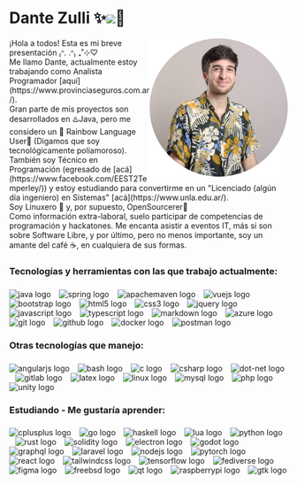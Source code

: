 <h1 align="left">Dante Zulli ✨<img src="https://media.giphy.com/media/v1.Y2lkPTc5MGI3NjExZnlpdTdvcjFzaHg4dW1tODliM3plNzZ4ZGhveWVvbjg5d2JxY3FqciZlcDMV9zdGlja2Vyc19zZWFyY2gmY3Q9cw/L2wEbAL75L24xiHWFa/giphy.gif" width="20px">🐧</h1>

<img align="right" height="250" src="profile.png"  />

<p align="left">¡Hola a todos! Esta es mi breve presentación ₍ᐢ. .ᐢ₎ ₊˚⊹♡<br>Me llamo Dante, actualmente estoy trabajando como Analista Programador [aquí](https://www.provinciaseguros.com.ar/). <br>Gran parte de mis proyectos son desarrollados en ♨️Java, pero me considero un 🌈 Rainbow Language User🌈 (Digamos que soy tecnológicamente poliamoroso).<br>También soy Técnico en Programación (egresado de [acá](https://www.facebook.com/EEST2Temperley/)) y estoy estudiando para convertirme en un "Licenciado (algún día ingeniero) en Sistemas" [acá](https://www.unla.edu.ar/).<br>Soy Linuxero 🐧 y, por supuesto, OpenSourcerer🔮<br>Como información extra-laboral, suelo participar de competencias de programación y hackatones. Me encanta asistir a eventos IT, más si son sobre Software Libre, y por último, pero no menos importante, soy un amante del café ☕, en cualquiera de sus formas.</p>

###

<h3 align="left">Tecnologías y herramientas con las que trabajo actualmente:</h3>

###

<div align="left">
  <img src="https://skillicons.dev/icons?i=java" height="40" alt="java logo"  />
  <img width="7" />
  <img src="https://skillicons.dev/icons?i=spring" height="40" alt="spring logo"  />
  <img width="7" />
  <img src="https://skillicons.dev/icons?i=maven" height="40" alt="apachemaven logo"  />
  <img width="7" />
  <img src="https://skillicons.dev/icons?i=vue" height="40" alt="vuejs logo"  />
  <img width="7" />
  <img src="https://skillicons.dev/icons?i=bootstrap" height="40" alt="bootstrap logo"  />
  <img width="7" />
  <img src="https://skillicons.dev/icons?i=html" height="40" alt="html5 logo"  />
  <img width="7" />
  <img src="https://skillicons.dev/icons?i=css" height="40" alt="css3 logo"  />
  <img width="7" />
  <img src="https://skillicons.dev/icons?i=jquery" height="40" alt="jquery logo"  />
  <img width="7" />
  <img src="https://skillicons.dev/icons?i=js" height="40" alt="javascript logo"  />
  <img width="7" />
  <img src="https://skillicons.dev/icons?i=ts" height="40" alt="typescript logo"  />
  <img width="7" />
  <img src="https://skillicons.dev/icons?i=md" height="40" alt="markdown logo"  />
  <img width="7" />
  <img src="https://skillicons.dev/icons?i=azure" height="40" alt="azure logo"  />
  <img width="7" />
  <img src="https://skillicons.dev/icons?i=git" height="40" alt="git logo"  />
  <img width="7" />
  <img src="https://skillicons.dev/icons?i=github" height="40" alt="github logo"  />
  <img width="7" />
  <img src="https://skillicons.dev/icons?i=docker" height="40" alt="docker logo"  />
  <img width="7" />
  <img src="https://skillicons.dev/icons?i=postman" height="40" alt="postman logo"  />
</div>

###

<h3 align="left">Otras tecnologías que manejo:</h3>

###

<div align="left">
  <img src="https://skillicons.dev/icons?i=angular" height="40" alt="angularjs logo"  />
  <img width="7" />
  <img src="https://skillicons.dev/icons?i=bash" height="40" alt="bash logo"  />
  <img width="7" />
  <img src="https://skillicons.dev/icons?i=c" height="40" alt="c logo"  />
  <img width="7" />
  <img src="https://skillicons.dev/icons?i=cs" height="40" alt="csharp logo"  />
  <img width="7" />
  <img src="https://skillicons.dev/icons?i=dotnet" height="40" alt="dot-net logo"  />
  <img width="7" />
  <img src="https://skillicons.dev/icons?i=gitlab" height="40" alt="gitlab logo"  />
  <img width="7" />
  <img src="https://skillicons.dev/icons?i=latex" height="40" alt="latex logo"  />
  <img width="7" />
  <img src="https://skillicons.dev/icons?i=linux" height="40" alt="linux logo"  />
  <img width="7" />
  <img src="https://skillicons.dev/icons?i=mysql" height="40" alt="mysql logo"  />
  <img width="7" />
  <img src="https://skillicons.dev/icons?i=php" height="40" alt="php logo"  />
  <img width="7" />
  <img src="https://skillicons.dev/icons?i=unity" height="40" alt="unity logo"  />
</div>

###

<h3 align="left">Estudiando - Me gustaría aprender:</h3>

###

<div align="left">
  <img src="https://skillicons.dev/icons?i=cpp" height="40" alt="cplusplus logo"  />
  <img width="7" />
  <img src="https://skillicons.dev/icons?i=go" height="40" alt="go logo"  />
  <img width="7" />
  <img src="https://skillicons.dev/icons?i=haskell" height="40" alt="haskell logo"  />
  <img width="7" />
  <img src="https://skillicons.dev/icons?i=lua" height="40" alt="lua logo"  />
  <img width="7" />
  <img src="https://skillicons.dev/icons?i=py" height="40" alt="python logo"  />
  <img width="7" />
  <img src="https://skillicons.dev/icons?i=rust" height="40" alt="rust logo"  />
  <img width="7" />
  <img src="https://skillicons.dev/icons?i=solidity" height="40" alt="solidity logo"  />
  <img width="7" />
  <img src="https://skillicons.dev/icons?i=electron" height="40" alt="electron logo"  />
  <img width="7" />
  <img src="https://skillicons.dev/icons?i=godot" height="40" alt="godot logo"  />
  <img width="7" />
  <img src="https://skillicons.dev/icons?i=graphql" height="40" alt="graphql logo"  />
  <img width="7" />
  <img src="https://skillicons.dev/icons?i=laravel" height="40" alt="laravel logo"  />
  <img width="7" />
  <img src="https://skillicons.dev/icons?i=nodejs" height="40" alt="nodejs logo"  />
  <img width="7" />
  <img src="https://skillicons.dev/icons?i=pytorch" height="40" alt="pytorch logo"  />
  <img width="7" />
  <img src="https://skillicons.dev/icons?i=react" height="40" alt="react logo"  />
  <img width="7" />
  <img src="https://skillicons.dev/icons?i=tailwind" height="40" alt="tailwindcss logo"  />
  <img width="7" />
  <img src="https://skillicons.dev/icons?i=tensorflow" height="40" alt="tensorflow logo"  />
  <img width="7" />
  <img src="https://skillicons.dev/icons?i=fediverse" height="40" alt="fediverse logo"  />
  <img width="7" />
  <img src="https://skillicons.dev/icons?i=figma" height="40" alt="figma logo"  />
  <img width="7" />
  <img src="https://skillicons.dev/icons?i=bsd" height="40" alt="freebsd logo"  />
  <img width="7" />
  <img src="https://skillicons.dev/icons?i=qt" height="40" alt="qt logo"  />
  <img width="7" />
  <img src="https://skillicons.dev/icons?i=raspberrypi" height="40" alt="raspberrypi logo"  />
  <img width="7" />
  <img src="https://skillicons.dev/icons?i=gtk" height="40" alt="gtk logo"  />
</div>

###
